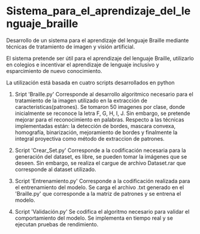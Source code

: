 # Sistema_para_el_aprendizaje_del_lenguaje_braille
Desarrollo de un sistema para el aprendizaje del lenguaje Braille mediante técnicas de tratamiento de imagen y visión artificial. 

El sistema pretende ser útil para el aprendizaje del lenguaje Braille, utilizarlo en colegios e incentivar el aprendizaje de lenguaje inclusivo  y esparcimiento de nuevo conocimiento.

La utilización está basada en cuatro scripts desarrollados en python

1) Sript 'Braille.py'
  Corresponde al desarrollo algoritmico necesario para el tratamiento de la imagen utilizado en la extracción de caracteristicas(patrones). Se tomaron 50 imagenes por clase,
  donde inicialmente se reconoce la letra F, G, H, I, J. Sin embargo, se pretende mejorar para el reconocimiento en palabras. Respecto a las técnicas implementadas están:
  la detección de bordes, mascara convexa, homografía, binarización, mejoramiento de bordes y finalmente la integral proyectiva como método de extraccion de patrones.

2) Script 'Crear_Set.py'
  Corresponde a la codificación necesaria para la generación del dataset, es libre, se pueden tomar la imágenes que se deseen. Sin embargo, se realiza el cargue de archivo
  Dataset.rar que corresponde al dataset utilizado.
  
3) Script 'Entrenamiento.py'
  Corresponde a la codificación realizada para el entrenamiento del modelo. Se carga el archivo .txt generado en el 'Braille.py' que corresponde a la matriz de patrones
  y se entrena el modelo.
  
4) Script 'Validación.py'
  Se codifica el algoritmo necesario para validar el comportamiento del modelo. Se implementa en tiempo real y se ejecutan pruebas de rendimiento.
